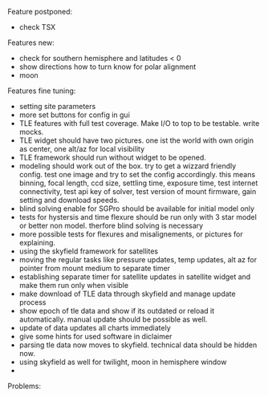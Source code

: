 Feature postponed:
- check TSX

Features new:
- check for southern hemisphere and latitudes < 0
- show directions how to turn know for polar alignment
- moon

Features fine tuning:
- setting site parameters
- more set buttons for config in gui
- TLE features with full test coverage. Make I/O to top to be testable. write mocks.
- TLE widget should have two pictures. one ist the world with own origin as center, one alt/az for local visibility
- TLE framework should run without widget to be opened.
- modeling should work out of the box. try to get a wizzard friendly config. test one image and try to set the config
  accordingly. this means binning, focal length, ccd size, settling time, exposure time, test internet connectivity, test 
  api key of solver, test version of mount firmware, gain setting and download speeds.
- blind solving enable for SGPro should be available for initial model only
- tests for hystersis and time flexure should be run only with 3 star model or better non model. therfore blind solving 
  is necessary
- more possible tests for flexures and misalignements, or pictures for explaining.
- using the skyfield framework for satellites 
- moving the regular tasks like pressure updates, temp updates, alt az for pointer from mount medium to separate timer
- establishing separate timer for satellite updates in satellite widget and make them run only when visible
- make download of TLE data through skyfield and manage update process
- show epoch of tle data and show if its outdated or reload it automatically. manual update should be possible as well.
- update of data updates all charts immediately
- give some hints for used software in diclaimer 
- parsing tle data now moves to skyfield. technical data should be hidden now.
- using skyfield as well for twilight, moon in hemisphere window
- 


Problems:


